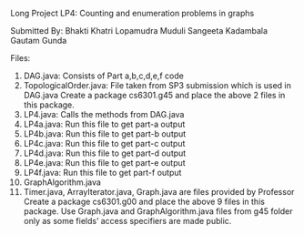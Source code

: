 Long Project LP4: Counting and enumeration problems in graphs

Submitted By:
Bhakti Khatri
Lopamudra Muduli
Sangeeta Kadambala
Gautam Gunda

Files:
1.	DAG.java: Consists of Part a,b,c,d,e,f code
2.	TopologicalOrder.java: File taken from SP3 submission which is used in DAG.java
Create a package cs6301.g45 and place the above 2 files in this package.
1.	LP4.java: Calls the methods from DAG.java 
2.	LP4a.java: Run this file to get part-a output
3.	LP4b.java: Run this file to get part-b output
4.	LP4c.java: Run this file to get part-c output
5.	LP4d.java: Run this file to get part-d output
6.	LP4e.java: Run this file to get part-e output
7.	LP4f.java: Run this file to get part-f output
8.	GraphAlgorithm.java
9.	Timer.java, ArrayIterator.java, Graph.java are files provided by Professor
Create a package cs6301.g00 and place the above 9 files in this package.
 Use Graph.java and GraphAlgorithm.java files from g45 folder only as some fields’ access specifiers are made public. 

